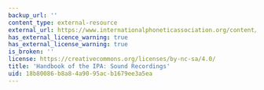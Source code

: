 ```yaml
---
backup_url: ''
content_type: external-resource
external_url: https://www.internationalphoneticassociation.org/content/sound-recordings
has_external_licence_warning: true
has_external_license_warning: true
is_broken: ''
license: https://creativecommons.org/licenses/by-nc-sa/4.0/
title: 'Handbook of the IPA: Sound Recordings'
uid: 18b80086-b8a8-4a90-95ac-b1679ee3a5ea
---
```

